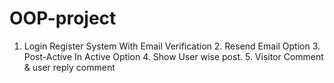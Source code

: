 # OOP-project
1. Login Register System With Email Verification 2. Resend Email Option 3. Post-Active In Active Option 4. Show User wise post. 5. Visitor Comment &amp; user reply comment
